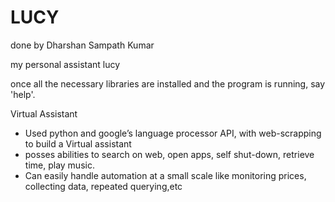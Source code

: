 # LUCY

done by Dharshan Sampath Kumar


my personal assistant lucy

once all the necessary libraries are installed and the program is running, say 'help'.





Virtual Assistant
* Used python and google’s language processor API, with web-scrapping to build a Virtual assistant
* posses abilities to search on web, open apps, self shut-down, retrieve time, play music.
* Can easily handle automation at a small scale like monitoring prices, collecting data, repeated querying,etc

